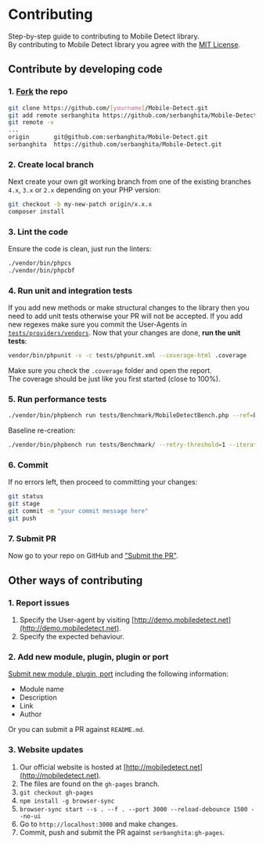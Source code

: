# Contributing
Step-by-step guide to contributing to Mobile Detect library. \
By contributing to Mobile Detect library you agree with the [MIT License](LICENSE).

## Contribute by developing code

### 1. [Fork](https://help.github.com/articles/fork-a-repo/#fork-an-example-repository) the repo

```bash
git clone https://github.com/[yourname]/Mobile-Detect.git
git add remote serbanghita https://github.com/serbanghita/Mobile-Detect.git
git remote -v
...
origin       git@github.com:serbanghita/Mobile-Detect.git
serbanghita  https://github.com/serbanghita/Mobile-Detect.git
```

### 2. Create local branch

Next create your own git working branch from one of the existing branches `4.x`, `3.x` or `2.x`
depending on your PHP version:

```bash
git checkout -b my-new-patch origin/x.x.x
composer install
```

### 3. Lint the code

Ensure the code is clean, just run the linters:

```bash
./vendor/bin/phpcs
./vendor/bin/phpcbf
```

### 4. Run unit and integration tests

If you add new methods or make structural changes to the library then you need to add unit tests
otherwise your PR will not be accepted.
If you add new regexes make sure you commit the User-Agents in [`tests/providers/vendors`](https://github.com/serbanghita/Mobile-Detect/tree/master/tests/providers/vendors).
Now that your changes are done, **run the unit tests**:

```bash
vendor/bin/phpunit -v -c tests/phpunit.xml --coverage-html .coverage
```

Make sure you check the `.coverage` folder and open the report. \
The coverage should be just like you first started (close to 100%).

### 5. Run performance tests

```bash
./vendor/bin/phpbench run tests/Benchmark/MobileDetectBench.php --ref=baseline --retry-threshold=1 --iterations=10 --revs=1000 --report=aggregate
```

Baseline re-creation:

```bash
./vendor/bin/phpbench run tests/Benchmark/ --retry-threshold=1 --iterations=10 --revs=1000 --report=aggregate --tag=baseline --dump-file=phpbench-baseline.xml
```


### 6. Commit

If no errors left, then proceed to committing your changes:

```bash
git status
git stage
git commit -m "your commit message here"
git push
```

### 7. Submit PR

Now go to your repo on GitHub and ["Submit the PR"](https://help.github.com/articles/about-pull-requests/).

## Other ways of contributing

### 1. Report issues

1. Specify the User-agent by visiting [http://demo.mobiledetect.net](http://demo.mobiledetect.net).
2. Specify the expected behaviour.

### 2. Add new module, plugin, plugin or port

[Submit new module, plugin, port](../../issues/new?title=New%203rd%20party%20module&body=Nome,%20Link%20and%20Description%20of%20the%20module.)
 including the following information:
* Module name
* Description
* Link
* Author

Or you can submit a PR against `README.md`.

### 3. Website updates

1. Our official website is hosted at [http://mobiledetect.net](http://mobiledetect.net).
2. The files are found on the `gh-pages` branch.
3. `git checkout gh-pages`
4. `npm install -g browser-sync`
5. `browser-sync start --s . --f . --port 3000 --reload-debounce 1500 --no-ui`
6. Go to `http://localhost:3000` and make changes.
7. Commit, push and submit the PR against `serbanghita:gh-pages`.

